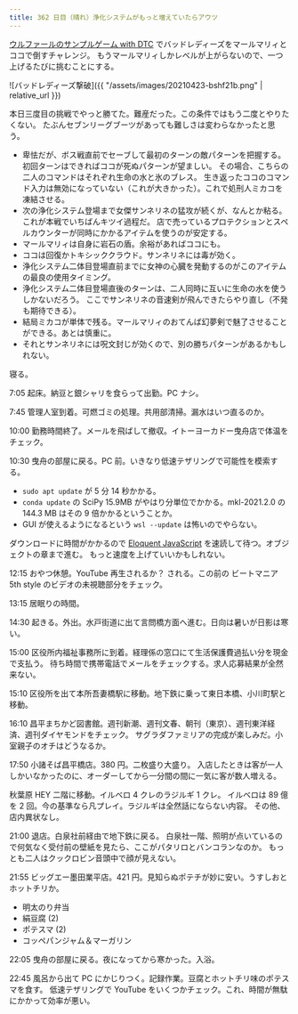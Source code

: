 ```yaml
---
title: 362 日目（晴れ）浄化システムがもっと増えていたらアウツ
---
```


[ウルファールのサンプルゲーム with DTC][bshf21b] でバッドレディーズをマールマリィとココで倒すチャレンジ。
もうマールマリィしかレベルが上がらないので、一つ上げるたびに挑むことにする。

![バッドレディーズ撃破]({{ "/assets/images/20210423-bshf21b.png" | relative_url }})

本日三度目の挑戦でやっと勝てた。難産だった。この条件ではもう二度とやりたくない。
たぶんセブンリーグブーツがあっても難しさは変わらなかったと思う。

* 卑怯だが、ボス戦直前でセーブして最初のターンの敵パターンを把握する。
  初回ターンはできればココが死ぬパターンが望ましい。
  その場合、こちらの二人のコマンドはそれぞれ生命の水と氷のブレス。
  生き返ったココのコマンド入力は無効になっていない（これが大きかった）。これで処刑人ミカコを凍結させる。
* 次の浄化システム登場まで女傑サンネリネの猛攻が続くが、なんとか粘る。これが本戦でいちばんキツイ過程だ。
  店で売っているプロテクションとスペルカウンターが同時にかかるアイテムを使うのが安定する。
* マールマリィは自身に岩石の盾。余裕があればココにも。
* ココは回復かトキシッククラウド。サンネリネには毒が効く。
* 浄化システム二体目登場直前までに女神の心臓を発動するのがこのアイテムの最良の使用タイミング。
* 浄化システム二体目登場直後のターンは、二人同時に互いに生命の水を使うしかないだろう。
  ここでサンネリネの音速剣が飛んできたらやり直し（不発も期待できる）。
* 結局ミカコが単体で残る。マールマリィのおてんば幻夢剣で魅了させることができる。あとは慎重に。
* それとサンネリネには呪文封じが効くので、別の勝ちパターンがあるかもしれない。

寝る。

7:05 起床。納豆と銀シャリを食らって出勤。PC ナシ。

7:45 管理人室到着。可燃ゴミの処理。共用部清掃。漏水はいつ直るのか。

10:00 勤務時間終了。メールを飛ばして撤収。イトーヨーカドー曳舟店で体温をチェック。

10:30 曳舟の部屋に戻る。PC 前。いきなり低速テザリングで可能性を模索する。

* `sudo apt update` が 5 分 14 秒かかる。
* `conda update` の SciPy 15.9MB がやはり分単位でかかる。mkl-2021.2.0 の 144.3 MB はその 9 倍かかるということか。
* GUI が使えるようになるという `wsl --update` は怖いのでやらない。

ダウンロードに時間がかかるので [Eloquent JavaScript][Haverbeke18] を速読して待つ。オブジェクトの章まで進む。
もっと速度を上げていいかもしれない。

12:15 おやつ休憩。YouTube 再生されるか？ される。この前の ビートマニア 5th style のビデオの未視聴部分をチェック。

13:15 居眠りの時間。

14:30 起きる。外出。水戸街道に出て言問橋方面へ進む。日向は暑いが日影は寒い。

15:00 区役所内福祉事務所に到着。経理係の窓口にて生活保護費過払い分を現金で支払う。
待ち時間で携帯電話でメールをチェックする。求人応募結果が全然来ない。

15:10 区役所を出て本所吾妻橋駅に移動。地下鉄に乗って東日本橋、小川町駅と移動。

16:10 昌平まちかど図書館。週刊新潮、週刊文春、朝刊（東京）、週刊東洋経済、週刊ダイヤモンドをチェック。
サグラダファミリアの完成が楽しみだ。小室親子のオチはどうなるか。

17:50 小諸そば昌平橋店。380 円。二枚盛り大盛り。
入店したときは客が一人しかいなかったのに、オーダーしてから一分間の間に一気に客が数人増える。

秋葉原 HEY 二階に移動。イルベロ 4 クレのラジルギ 1 クレ。
イルベロは 89 億を 2 回。今の基準なら凡プレイ。ラジルギは全然話にならない内容。
その他、店内異状なし。

21:00 退店。白泉社前経由で地下鉄に戻る。
白泉社一階、照明が点いているので何気なく受付前の壁紙を見たら、ここがパタリロとバンコランなのか。
もっとも二人はクックロビン音頭中で顔が見えない。

21:55 ビッグエー墨田業平店。421 円。見知らぬポテチが妙に安い。うすしおとホットチリか。

* 明太のり弁当
* 絹豆腐 (2)
* ポテスマ (2)
* コッペパンジャム＆マーガリン

22:05 曳舟の部屋に戻る。夜になってから寒かった。入浴。

22:45 風呂から出て PC にかじりつく。記録作業。豆腐とホットチリ味のポテスマを食す。
低速テザリングで YouTube をいくつかチェック。これ、時間が無駄にかかって効率が悪い。

[bshf21b]: https://wodifes.net/game/show/446
[Haverbeke18]: https://eloquentjavascript.net/
